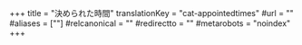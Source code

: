 +++
title = "決められた時間"
translationKey = "cat-appointedtimes"
#url = ""
#aliases = [""]
#relcanonical = ""
#redirectto = ""
#metarobots = "noindex"
+++
